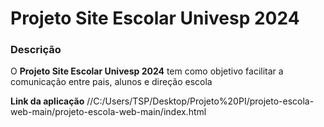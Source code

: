 # Projeto Site Escolar Univesp 2024

### Descrição
O __Projeto Site Escolar Univesp 2024__ tem como objetivo facilitar a comunicação entre pais, alunos e direção escola

__Link da aplicação__ //C:/Users/TSP/Desktop/Projeto%20PI/projeto-escola-web-main/projeto-escola-web-main/index.html
